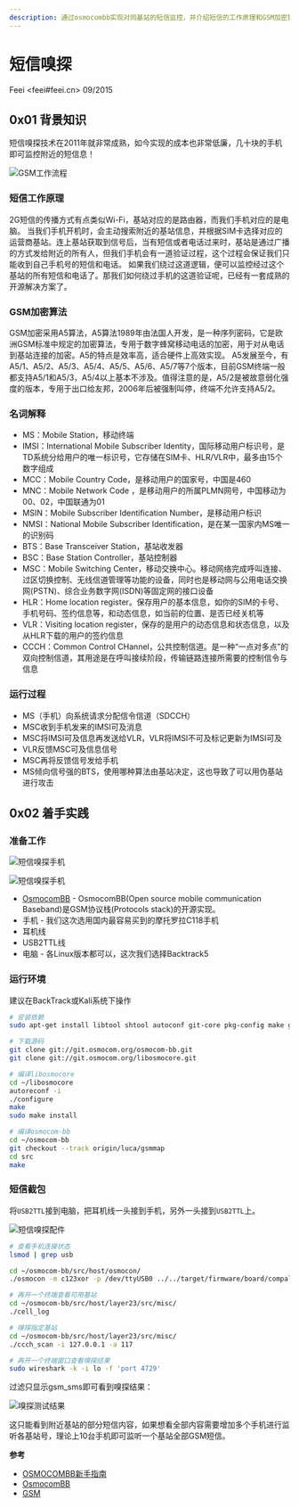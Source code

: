 ```yaml
---
description: 通过osmocombb实现对同基站的短信监控，并介绍短信的工作原理和GSM加密算法及短信嗅探实践。
---
```

# 短信嗅探

Feei <feei#feei.cn> 09/2015

## 0x01 背景知识

短信嗅探技术在2011年就非常成熟，如今实现的成本也非常低廉，几十块的手机即可监控附近的短信息！

![GSM工作流程](images/sms_sniffer_gsm.gif)

### 短信工作原理

2G短信的传播方式有点类似Wi-Fi，基站对应的是路由器，而我们手机对应的是电脑。
当我们手机开机时，会主动搜索附近的基站信息，并根据SIM卡选择对应的运营商基站。连上基站获取到信号后，当有短信或者电话过来时，基站是通过广播的方式发给附近的所有人，但我们手机会有一道验证过程，这个过程会保证我们只能收到自己手机号的短信和电话。
如果我们绕过这道逻辑，便可以监控经过这个基站的所有短信和电话了。那我们如何绕过手机的这道验证呢，已经有一套成熟的开源解决方案了。

### GSM加密算法

GSM加密采用A5算法，A5算法1989年由法国人开发，是一种序列密码，它是欧洲GSM标准中规定的加密算法，专用于数字蜂窝移动电话的加密，用于对从电话到基站连接的加密。A5的特点是效率高，适合硬件上高效实现。
A5发展至今，有A5/1、A5/2、A5/3、A5/4、A5/5、A5/6、A5/7等7个版本，目前GSM终端一般都支持A5/1和A5/3，A5/4以上基本不涉及。值得注意的是，A5/2是被故意弱化强度的版本，专用于出口给友邦，2006年后被强制叫停，终端不允许支持A5/2。

### 名词解释

- MS：Mobile Station，移动终端
- IMSI：International Mobile Subscriber Identity，国际移动用户标识号，是TD系统分给用户的唯一标识号，它存储在SIM卡、HLR/VLR中，最多由15个数字组成
- MCC：Mobile Country Code，是移动用户的国家号，中国是460
- MNC：Mobile Network Code ，是移动用户的所属PLMN网号，中国移动为00、02，中国联通为01
- MSIN：Mobile Subscriber Identification Number，是移动用户标识
- NMSI：National Mobile Subscriber Identification，是在某一国家内MS唯一的识别码
- BTS：Base Transceiver Station，基站收发器
- BSC：Base Station Controller，基站控制器
- MSC：Mobile Switching Center，移动交换中心。移动网络完成呼叫连接、过区切换控制、无线信道管理等功能的设备，同时也是移动网与公用电话交换网(PSTN)、综合业务数字网(ISDN)等固定网的接口设备
- HLR：Home location register。保存用户的基本信息，如你的SIM的卡号、手机号码、签约信息等，和动态信息，如当前的位置、是否已经关机等
- VLR：Visiting location register，保存的是用户的动态信息和状态信息，以及从HLR下载的用户的签约信息
- CCCH：Common Control CHannel，公共控制信道。是一种“一点对多点”的双向控制信道，其用途是在呼叫接续阶段，传输链路连接所需要的控制信令与信息

### 运行过程

- MS（手机）向系统请求分配信令信道（SDCCH）
- MSC收到手机发来的IMSI可及消息
- MSC将IMSI可及信息再发送给VLR，VLR将IMSI不可及标记更新为IMSI可及
- VLR反馈MSC可及信息信号
- MSC再将反馈信号发给手机
- MS倾向信号强的BTS，使用哪种算法由基站决定，这也导致了可以用伪基站进行攻击


## 0x02 着手实践

### 准备工作

![短信嗅探手机](images/sms_sniffer_phone.jpg)

![短信嗅探手机](images/sms_sniffer_phone2.jpg)

- [OsmocomBB](http://bb.osmocom.org/trac/wiki/Hardware/Phones) - OsmocomBB(Open source mobile communication Baseband)是GSM协议栈(Protocols stack)的开源实现。
- 手机 - 我们这次选用国内最容易买到的摩托罗拉C118手机
- 耳机线
- USB2TTL线
- 电脑 - 各Linux版本都可以，这次我们选择Backtrack5

### 运行环境

建议在BackTrack或Kali系统下操作
```bash
# 安装依赖
sudo apt-get install libtool shtool autoconf git-core pkg-config make gcc build-essential libgmp3-dev libmpfr-dev libx11-6 libx11-dev texinfo flex bison libncurses5 libncurses5-dbg libncurses5-dev libncursesw5 libncursesw5-dbg libncursesw5-dev zlibc zlib1g-dev libmpfr4 libmpc-dev  

# 下载源码
git clone git://git.osmocom.org/osmocom-bb.git  
git clone git://git.osmocom.org/libosmocore.git

# 编译libosmocore
cd ~/libosmocore  
autoreconf -i  
./configure  
make  
sudo make install

# 编译osmocom-bb
cd ~/osmocom-bb
git checkout --track origin/luca/gsmmap  
cd src  
make
```

### 短信截包

将`USB2TTL`接到电脑，把耳机线一头接到手机，另外一头接到`USB2TTL`上。

![短信嗅探配件](images/sms_sniffer_parts.jpg)

```bash
# 查看手机连接状态
lsmod | grep usb

cd ~/osmocom-bb/src/host/osmocon/  
./osmocon -m c123xor -p /dev/ttyUSB0 ../../target/firmware/board/compal_e88/layer1.compalram.bin

# 再开一个终端查看可用基站
cd ~/osmocom-bb/src/host/layer23/src/misc/  
./cell_log

# 嗅探指定基站
cd ~/osmocom-bb/src/host/layer23/src/misc/  
./ccch_scan -i 127.0.0.1 -a 117

# 再开一个终端窗口查看嗅探结果
sudo wireshark -k -i lo -f 'port 4729'  
```

过滤只显示gsm_sms即可看到嗅探结果：

![嗅探测试结果](images/sms_sniffer_result.jpg)

这只能看到附近基站的部分短信内容，如果想看全部内容需要增加多个手机进行监听各基站号，理论上10台手机即可监听一个基站全部GSM短信。

**参考**

- [OSMOCOMBB新手指南](http://wulujia.com/2013/11/10/OsmocomBB-Guide/)
- [OsmocomBB](http://bb.osmocom.org/trac/wiki/Hardware/Phones)
- [GSM](http://www.tutorialspoint.com/gsm/gsm_architecture.htm)
